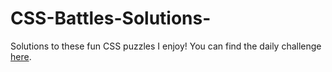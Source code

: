 # CSS-Battles-Solutions-
Solutions to these fun CSS puzzles I enjoy! You can find the daily challenge [here](https://cssbattle.dev/daily).
